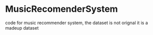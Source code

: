 # MusicRecomenderSystem
code for music recommender system, the dataset is not orignal it is a madeup dataset
